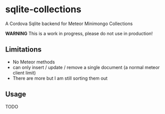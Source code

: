 # sqlite-collections
A Cordova Sqlite backend for Meteor Minimongo Collections

**WARNING** This is a work in progress, please do not use in production!

## Limitations
  * No Meteor methods
  * can only insert / update / remove a single document (a normal meteor client limit)
  * There are more but I am still sorting them out

## Usage

TODO